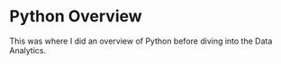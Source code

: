 # Python Overview

This was where I did an overview of Python before diving into the Data Analytics.
